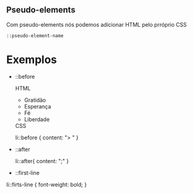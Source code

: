 ## Pseudo-elements

Com pseudo-elements nós podemos adicionar HTML pelo prróprio CSS

`::pseudo-element-name`

# Exemplos

* ::before

    HTML

    <ul>
    <li>Gratidão</li>
    <li>Esperança</li>
    <li>Fé</li>
    <li>Liberdade</li>
    </ul>
    CSS

    li::before {
    content: "> "
    }


* ::after

    li::after{
    content: ";"
    }

* ::first-line

li::firts-line {
    font-weight: bold;
    }

